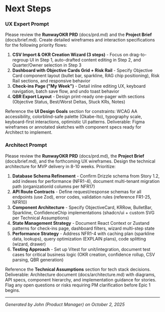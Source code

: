 # Next Steps

### UX Expert Prompt

Please review the **RunwayOKR PRD** (docs/prd.md) and the **Project Brief** (docs/brief.md). Create detailed wireframes and interaction specifications for the following priority flows:

1. **CSV Import & OKR Creation Wizard (3 steps)** - Focus on drag-to-regroup UI in Step 1, auto-drafted content editing in Step 2, and Quarter/Owner selection in Step 3
2. **Dashboard with Objective Cards Grid + Risk Rail** - Specify Objective Card component layout (bullet bar, sparkline, RAG chip positioning), Risk Rail sections, and responsive behavior
3. **Check-ins Page ("My Week")** - Detail inline editing UX, keyboard navigation, batch save flow, and undo toast behavior
4. **QBR Export Layout** - Design print-ready one-pager with sections (Objective Status, Best/Worst Deltas, Stuck KRs, Notes)

Reference the **UI Design Goals** section for constraints: WCAG AA accessibility, colorblind-safe palette (Okabe-Ito), typography scale, keyboard-first interactions, optimistic UI patterns. Deliverable: Figma wireframes or annotated sketches with component specs ready for Architect to implement.

### Architect Prompt

Please review the **RunwayOKR PRD** (docs/prd.md), the **Project Brief** (docs/brief.md), and the forthcoming UX wireframes. Design the technical architecture for MVP delivery in 8-10 weeks. Prioritize:

1. **Database Schema Refinement** - Confirm Drizzle schema from Story 1.2, add indexes for performance (NFR1-4), document multi-tenant migration path (organizationId columns per NFR17)
2. **API Route Contracts** - Define request/response schemas for all endpoints (use Zod), error codes, validation rules (reference FR1-25, NFR10)
3. **Component Architecture** - Specify ObjectiveCard, KRRow, BulletBar, Sparkline, ConfidenceChip implementations (shadcn/ui + custom SVG per Technical Assumptions)
4. **State Management Strategy** - Document React Context or Zustand patterns for check-ins page, dashboard filters, wizard multi-step state
5. **Performance Strategy** - Address NFR1-4 with caching plan (sparkline data, lookups), query optimization (EXPLAIN plans), code splitting (wizard, drawer)
6. **Testing Approach** - Set up Vitest for unit/integration, document test cases for critical business logic (OKR creation, confidence rollup, CSV parsing, QBR generation)

Reference the **Technical Assumptions** section for tech stack decisions. Deliverable: Architecture document (docs/architecture.md) with diagrams, API specs, component hierarchy, and implementation guidance for stories. Flag any open questions or risks requiring PM clarification before Epic 1 begins.

---

*Generated by John (Product Manager) on October 2, 2025*
